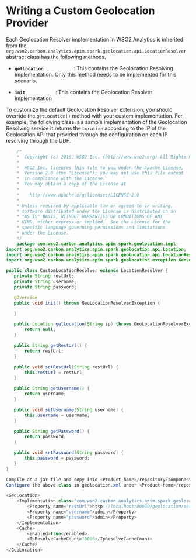 # Writing a Custom Geolocation Provider

Each Geolocation Resolver implementation in WSO2 Analytics is inherited from the `org.wso2.carbon.analytics.apim.spark.geolocation.api.LocationResolver` abstract class has the following methods.

-   **`getLocation           `** : This contains the Geolocation Resolving implementation. Only this method needs to be implemented for this scenario.

-   **`init           `** : This contains the Geolocation Resolver implementation

To customize the default Geolocation Resolver extension, you should override the `getLocation()` method with your custom implementation. For example, the following class is a sample implementation of the Geolocation Resolving service It returns the `Location` according to the IP of the Geolocation API that provided through the configuration on each IP resolving through the UDF.

``` java
    /*
    *  Copyright (c) 2016, WSO2 Inc. (http://www.wso2.org) All Rights Reserved.
    *
    *  WSO2 Inc. licenses this file to you under the Apache License,
    *  Version 2.0 (the "License"); you may not use this file except
    *  in compliance with the License.
    *  You may obtain a copy of the License at
    *
    *    http://www.apache.org/licenses/LICENSE-2.0
    *
    * Unless required by applicable law or agreed to in writing,
    * software distributed under the License is distributed on an
    * "AS IS" BASIS, WITHOUT WARRANTIES OR CONDITIONS OF ANY
    * KIND, either express or implied.  See the License for the
    * specific language governing permissions and limitations
    * under the License.
    */
    package com.wso2.carbon.analytics.apim.spark.geolocation.impl;
import org.wso2.carbon.analytics.apim.spark.geolocation.api.Location;
import org.wso2.carbon.analytics.apim.spark.geolocation.api.LocationResolver;
import org.wso2.carbon.analytics.apim.spark.geolocation.exception.GeoLocationResolverException;

public class CustomLocationResolver extends LocationResolver {
   private String restUrl;
   private String username;
   private String password;

   @Override
   public void init() throws GeoLocationResolverException {

   }

   public Location getLocation(String ip) throws GeoLocationResolverException {
       return null;
   }

   public String getRestUrl() {
       return restUrl;
   }

   public void setRestUrl(String restUrl) {
       this.restUrl = restUrl;
   }

   public String getUsername() {
       return username;
   }

   public void setUsername(String username) {
       this.username = username;
   }

   public String getPassword() {
       return password;
   }

   public void setPassword(String password) {
       this.password = password;
   }
}

Compile as a jar file and copy into <Product-home>/repository/components/lib folder.
Configure the above class in geolocation.xml under <Product-home>/repository/conf/etc as following way.

<GeoLocation>
    <Implementation class="com.wso2.carbon.analytics.apim.spark.geolocation.impl.CustomLocationResolver">
        <Property name="restUrl">http://localhost:80080/geolocation/service</Property>
        <Property name="username">admin</Property>
        <Property name="password">admin</Property>
    </Implementation>
    <Cache>
        <enabled>true</enabled>
        <IpResolveCacheCount>10000</IpResolveCacheCount>
    </Cache>
</GeoLocation>
```
